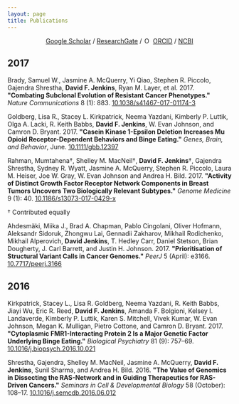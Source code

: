 ```yaml
---
layout: page
title: Publications
---
```


<div align="center">
<a href="https://scholar.google.com/citations?user=evnOfCwAAAAJ" target="_blank">Google Scholar</a> / <a href="https://www.researchgate.net/profile/David_Jenkins12" target="_blank">ResearchGate</a> / <a href="https://orcid.org/0000-0002-7451-4288" target="orcid.widget" rel="noopener noreferrer" style="vertical-align:top;"><img src="https://orcid.org/sites/default/files/images/orcid_16x16.png" style="width:1em;margin-right:.5em;" alt="ORCID iD icon">ORCID</a> / <a href="https://www.ncbi.nlm.nih.gov/myncbi/browse/collection/52299062/?sort=date&direction=ascending" target="_blank">NCBI</a>
</div>

## 2017

Brady, Samuel W., Jasmine A. McQuerry, Yi Qiao, Stephen R. Piccolo, Gajendra Shrestha, __David F. Jenkins__, Ryan M. Layer, et al. 2017. __"Combating Subclonal Evolution of Resistant Cancer Phenotypes."__ _Nature Communications_ 8 (1): 883. [10.1038/s41467-017-01174-3](http://dx.doi.org/10.1038/s41467-017-01174-3)

Goldberg, Lisa R., Stacey L. Kirkpatrick, Neema Yazdani, Kimberly P. Luttik, Olga A. Lacki, R. Keith Babbs, __David F. Jenkins__, W. Evan Johnson, and Camron D. Bryant. 2017. __"Casein Kinase 1-Epsilon Deletion Increases Mu Opioid Receptor-Dependent Behaviors and Binge Eating."__ _Genes, Brain, and Behavior_, June. [10.1111/gbb.12397](http://dx.doi.org/10.1111/gbb.12397)

Rahman, Mumtahena†, Shelley M. MacNeil†, __David F. Jenkins__†, Gajendra Shrestha, Sydney R. Wyatt, Jasmine A. McQuerry, Stephen R. Piccolo, Laura M. Heiser, Joe W. Gray, W. Evan Johnson and Andrea H. Bild. 2017. __"Activity of Distinct Growth Factor Receptor Network Components in Breast Tumors Uncovers Two Biologically Relevant Subtypes."__ _Genome Medicine_ 9 (1): 40. [10.1186/s13073-017-0429-x](http://dx.doi.org/10.1186/s13073-017-0429-x)

† Contributed equally

Ahdesmäki, Miika J., Brad A. Chapman, Pablo Cingolani, Oliver Hofmann, Aleksandr Sidoruk, Zhongwu Lai, Gennadii Zakharov, Mikhail Rodichenko, Mikhail Alperovich, __David Jenkins__, T. Hedley Carr, Daniel Stetson, Brian Dougherty, J. Carl Barrett, and Justin H. Johnson. 2017. __"Prioritisation of Structural Variant Calls in Cancer Genomes."__ _PeerJ_ 5 (April): e3166. [10.7717/peerj.3166](http://dx.doi.org/10.7717/peerj.3166)

## 2016

Kirkpatrick, Stacey L., Lisa R. Goldberg, Neema Yazdani, R. Keith Babbs, Jiayi Wu, Eric R. Reed, __David F. Jenkins__, Amanda F. Bolgioni, Kelsey I. Landaverde, Kimberly P. Luttik, Karen S. Mitchell, Vivek Kumar, W. Evan Johnson, Megan K. Mulligan, Pietro Cottone, and Camron D. Bryant. 2017. __"Cytoplasmic FMR1-Interacting Protein 2 Is a Major Genetic Factor Underlying Binge Eating."__ _Biological Psychiatry_ 81 (9): 757–69. [10.1016/j.biopsych.2016.10.021](http://dx.doi.org/10.1016/j.biopsych.2016.10.021)

Shrestha, Gajendra, Shelley M. MacNeil, Jasmine A. McQuerry, __David F. Jenkins__, Sunil Sharma, and Andrea H. Bild. 2016. __"The Value of Genomics in Dissecting the RAS-Network and in Guiding Therapeutics for RAS-Driven Cancers."__ _Seminars in Cell & Developmental Biology_ 58 (October): 108–17. [10.1016/j.semcdb.2016.06.012](http://dx.doi.org/10.1016/j.semcdb.2016.06.012)

